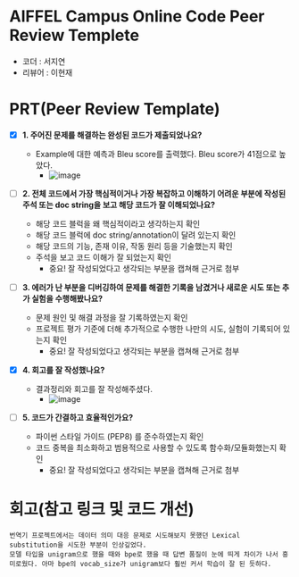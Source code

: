# AIFFEL Campus Online Code Peer Review Templete
- 코더 : 서지연
- 리뷰어 : 이현재


# PRT(Peer Review Template)
- [x]  **1. 주어진 문제를 해결하는 완성된 코드가 제출되었나요?**
    - Example에 대한 예측과 Bleu score를 출력했다. Bleu score가 41점으로 높았다.
        - ![image](https://github.com/user-attachments/assets/163e7d1a-50de-4521-96b8-84f33d8476bf)

    
- [ ]  **2. 전체 코드에서 가장 핵심적이거나 가장 복잡하고 이해하기 어려운 부분에 작성된 
주석 또는 doc string을 보고 해당 코드가 잘 이해되었나요?**
    - 해당 코드 블럭을 왜 핵심적이라고 생각하는지 확인
    - 해당 코드 블럭에 doc string/annotation이 달려 있는지 확인
    - 해당 코드의 기능, 존재 이유, 작동 원리 등을 기술했는지 확인
    - 주석을 보고 코드 이해가 잘 되었는지 확인
        - 중요! 잘 작성되었다고 생각되는 부분을 캡쳐해 근거로 첨부
        
- [ ]  **3. 에러가 난 부분을 디버깅하여 문제를 해결한 기록을 남겼거나
새로운 시도 또는 추가 실험을 수행해봤나요?**
    - 문제 원인 및 해결 과정을 잘 기록하였는지 확인
    - 프로젝트 평가 기준에 더해 추가적으로 수행한 나만의 시도, 
    실험이 기록되어 있는지 확인
        - 중요! 잘 작성되었다고 생각되는 부분을 캡쳐해 근거로 첨부
        
- [x]  **4. 회고를 잘 작성했나요?**
    - 결과정리와 회고를 잘 작성해주셨다.
        - ![image](https://github.com/user-attachments/assets/07ecfba5-166b-4376-81e7-997fca334a8b)

        
- [ ]  **5. 코드가 간결하고 효율적인가요?**
    - 파이썬 스타일 가이드 (PEP8) 를 준수하였는지 확인
    - 코드 중복을 최소화하고 범용적으로 사용할 수 있도록 함수화/모듈화했는지 확인
        - 중요! 잘 작성되었다고 생각되는 부분을 캡쳐해 근거로 첨부


# 회고(참고 링크 및 코드 개선)
```
번역기 프로젝트에서는 데이터 의미 대응 문제로 시도해보지 못했던 Lexical substitution을 시도한 부분이 인상깊었다.
모델 타입을 unigram으로 했을 때와 bpe로 했을 때 답변 품질이 눈에 띄게 차이가 나서 흥미로웠다. 아마 bpe의 vocab_size가 unigram보다 훨씬 커서 학습이 잘 된 듯하다.

```

